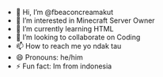 - 👋 Hi, I’m @fbeaconcreamakut
- 👀 I’m interested in Minecraft Server Owner
- 🌱 I’m currently learning HTML
- 💞️ I’m looking to collaborate on Coding
- 📫 How to reach me yo ndak tau
- 😄 Pronouns: he/him
- ⚡ Fun fact: Im from indonesia

<!---
fbeaconcreamakut/fbeaconcreamakut is a ✨ special ✨ repository because its `README.md` (this file) appears on your GitHub profile.
You can click the Preview link to take a look at your changes.
--->
